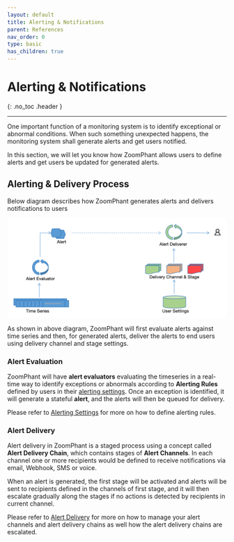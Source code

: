 ```yaml
---
layout: default
title: Alerting & Notifications
parent: References
nav_order: 0
type: basic
has_children: true
---
```


# Alerting & Notifications
{: .no_toc .header }

----
One important function of a monitoring system is to identify exceptional or abnormal conditions. When such something unexpected happens, the monitoring system shall generate alerts and get users notified. 

In this section, we will let you know how ZoomPhant allows users to define alerts and get users be updated for generated alerts.

## Alerting & Delivery Process

Below diagram describes how ZoomPhant generates alerts and delivers notifications to users

![image-20240406105102101](./image-20240406105102101.png)



As shown in above diagram, ZoomPhant will first evaluate alerts against time series and then, for generated alerts, deliver the alerts to end users using delivery channel and stage settings.

### Alert Evaluation

ZoomPhant will have **alert evaluators** evaluating the timeseries in a real-time way to identify exceptions or abnormals according to **Alerting Rules** defined by users in their [alerting settings](alert.md). Once an exception is identified, it will generate a stateful **alert**, and the alerts will then be queued for delivery.

Please refer to [Alerting Settings](alert.md) for more on how to define alerting rules.

### Alert Delivery

Alert delivery in ZoomPhant is a staged process using a concept called **Alert Delivery Chain**, which contains stages of **Alert Channels**. In each channel one or more recipients would be defined to receive notifications via email, Webhook, SMS or voice.

When an alert is generated, the first stage will be activated and alerts will be sent to recipients defined in the channels of first stage, and it will then escalate gradually along the stages if no actions is detected by recipients in current channel.

Please refer to  [Alert Delivery](delivery.md) for more on how to manage your alert channels and alert delivery chains as well how the alert delivery chains are escalated.
